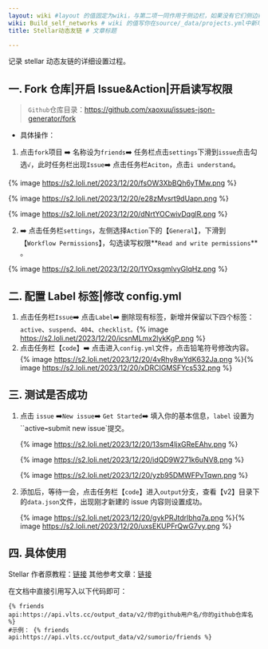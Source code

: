 ```yaml
---
layout: wiki #layout 的值固定为wiki，与第二项一同作用于侧边栏，如果没有它们侧边栏也会消失
wiki: Build_self_networks # wiki 的值写你在source/_data/projects.yml中新增的项目名
title: Stellar动态友链 # 文章标题

---
```


记录 stellar 动态友链的详细设置过程。

<!-- more -->

## 一. Fork 仓库|开启 Issue&Action|开启读写权限

> `Github`仓库目录：https://github.com/xaoxuu/issues-json-generator/fork

- 具体操作：

1. 点击`fork`项目 ➡️ 名称设为`friends`➡️ 任务栏点击`settings`下滑到`issue`点击勾选`√`，此时任务栏出现`Issue`➡️ 点击任务栏`Aciton`，点击`i understand`。

{% image https://s2.loli.net/2023/12/20/fsOW3XbBQh6yTMw.png %}

{% image https://s2.loli.net/2023/12/20/e28zMvsrt9dUapn.png %}

{% image https://s2.loli.net/2023/12/20/dNrtYOCwivDqglR.png %}

2. ➡️ 点击任务栏`settings`，左侧选择`Action`下的【`General`】，下滑到【`Workflow Permissions`】，勾选读写权限**`Read and write permissions`** 。

{% image https://s2.loli.net/2023/12/20/1YOxsgmlvyGIqHz.png %}

## 二. 配置 Label 标签|修改 config.yml

1. 点击任务栏`Issue`➡️ 点击`Label`➡️ 删除现有标签，新增并保留以下四个标签：`active`、`suspend`、`404`、`checklist。`{% image https://s2.loli.net/2023/12/20/icsnMLmx2lykKgP.png %}
2. 点击任务栏【`code`】➡️ 点击进入`config.yml`文件，点击铅笔符号修改内容。{% image https://s2.loli.net/2023/12/20/4vRhy8wYdK632Ja.png %}{% image https://s2.loli.net/2023/12/20/xDRCIGMSFYcs532.png %}

## 三. 测试是否成功

1. 点击 `issue` ➡️`New issue`➡️ `Get Started`➡️ 填入你的基本信息，`label` 设置为 ``active`➡️`submit new issue`提交。

   {% image https://s2.loli.net/2023/12/20/13sm4ljxGReEAhv.png %}

   {% image https://s2.loli.net/2023/12/20/idQD9W271k6uNV8.png %}

   {% image https://s2.loli.net/2023/12/20/yzb95DMWFPvTqwn.png %}

2. 添加后，等待一会，点击任务栏【`code`】进入`output`分支，查看【v2】目录下的`data.json`文件，出现刚才新建的 issue 内容则设置成功。

   {% image https://s2.loli.net/2023/12/20/gykPRJtdrlbhq7a.png %}{% image https://s2.loli.net/2023/12/20/uxsEKUPFrQwG7vy.png %}

## 四. 具体使用

Stellar 作者原教程：[链接](https://xaoxuu.com/wiki/stellar/tag-plugins/data/#friends)
其他参考文章：[链接](https://zfe.space/post/python-issues-api.html)

在文档中直接引用写入以下代码即可：

```
{% friends
api:https://api.vlts.cc/output_data/v2/你的github用户名/你的github仓库名 %}
#示例： {% friends api:https://api.vlts.cc/output_data/v2/sumorio/friends %}
```
